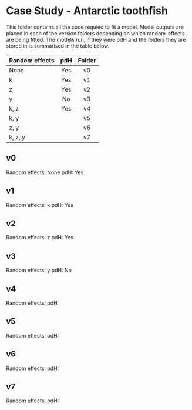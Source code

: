 # Case Study - Antarctic toothfish

This folder contains all the code requied to fit a model.  Model outputs are
placed in each of the version folders depending on which random-effects are
being fitted. The models run, if they were pdH and the folders they are stored
in is summarised in the table below.

| Random effects | pdH | Folder |
| -------------- |:---:|:------:|
| None           | Yes | v0     |
| k              | Yes | v1     |
| z              | Yes | v2     |
| y              | No  | v3     |
| k, z           | Yes | v4     |
| k, y           |  | v5     |
| z, y           |  | v6     |
| k, z, y        |  | v7     |



## v0

Random effects: None
pdH: Yes


## v1

Random effects: k
pdH: Yes


## v2

Random effects: z
pdH: Yes


## v3

Random effects: y
pdH: No


## v4

Random effects:
pdH:


## v5

Random effects:
pdH:


## v6

Random effects:
pdH:


## v7

Random effects:
pdH:


